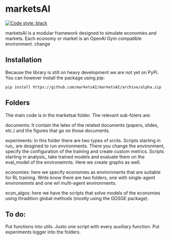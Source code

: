 # marketsAI

[![Code style: black](https://img.shields.io/badge/code%20style-black-000000.svg)](https://github.com/psf/black)

marketsAI is a modular framework designed to simulate economies and markets. Each economy or market is an OpenAI Gym compatible environment.
change

## Installation

Because the library is still on heavy development we are not yet on PyPi. You can however install the package using pip:
```shell
pip install https://github.com/marketsAI/marketsAI/archive/alpha.zip
```

## Folders

The main code is in the marketsai folder. The relevant sub-folers are:

documents: It contain the latex of the related documents (papers, slides, etc.) and the figures that go on those documents.

experiments: In this folder there are two types of srcits. 
    Scripts starting in run_ are desgined to run environments. There you change the environment, specify the configuration of the training and create custom metrics.
    Scripts starting in analysis_ take trained models and evaluate them on the eval_model of the environemnts. Here we create graphs as well.

economies: here we specify economies as environments that are suitable for RL training. Write know there are two folders, one with single-agent environemnts and one wil multi-agent environments. 

econ_algos: here we have the scripts that solve models of the economies using thradition global methods (mostly using the GDSGE package).

## To do:

Put functions into utils. Justo one script with every auxiliary function.
Put experiments logger into the folders. 



